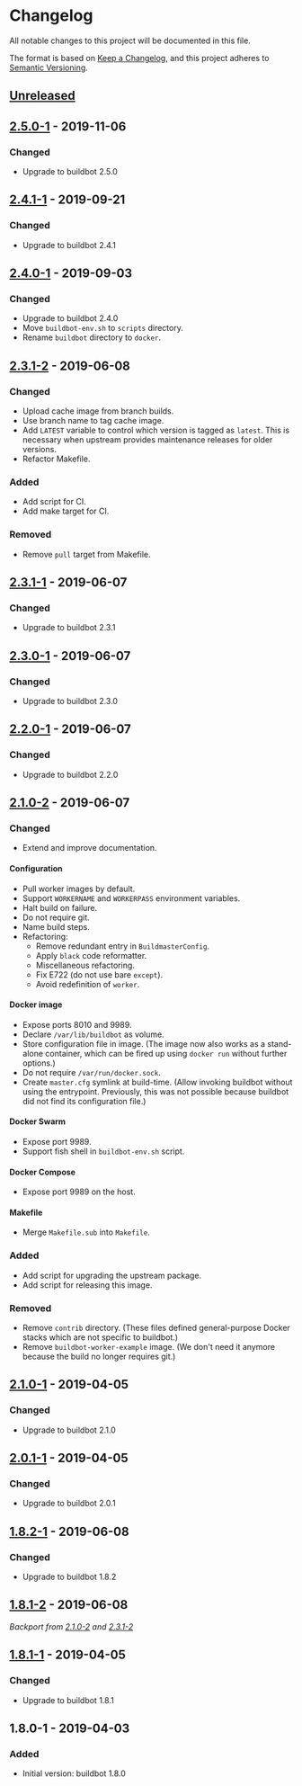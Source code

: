 # Changelog
All notable changes to this project will be documented in this file.

The format is based on [Keep a Changelog](https://keepachangelog.com/en/1.0.0/),
and this project adheres to [Semantic Versioning](https://semver.org/spec/v2.0.0.html).

## [Unreleased]
## [2.5.0-1] - 2019-11-06
### Changed
- Upgrade to buildbot 2.5.0

## [2.4.1-1] - 2019-09-21
### Changed
- Upgrade to buildbot 2.4.1

## [2.4.0-1] - 2019-09-03
### Changed
- Upgrade to buildbot 2.4.0
- Move `buildbot-env.sh` to `scripts` directory.
- Rename `buildbot` directory to `docker`.

## [2.3.1-2] - 2019-06-08
### Changed
- Upload cache image from branch builds.
- Use branch name to tag cache image.
- Add `LATEST` variable to control which version is tagged as `latest`. This is
  necessary when upstream provides maintenance releases for older versions.
- Refactor Makefile.

### Added
- Add script for CI.
- Add make target for CI.

### Removed
- Remove `pull` target from Makefile.

## [2.3.1-1] - 2019-06-07
### Changed
- Upgrade to buildbot 2.3.1

## [2.3.0-1] - 2019-06-07
### Changed
- Upgrade to buildbot 2.3.0

## [2.2.0-1] - 2019-06-07
### Changed
- Upgrade to buildbot 2.2.0

## [2.1.0-2] - 2019-06-07
### Changed
- Extend and improve documentation.

#### Configuration
- Pull worker images by default.
- Support `WORKERNAME` and `WORKERPASS` environment variables.
- Halt build on failure.
- Do not require git.
- Name build steps.
- Refactoring:
  - Remove redundant entry in `BuildmasterConfig`.
  - Apply `black` code reformatter.
  - Miscellaneous refactoring.
  - Fix E722 (do not use bare `except`).
  - Avoid redefinition of `worker`.

#### Docker image
- Expose ports 8010 and 9989.
- Declare `/var/lib/buildbot` as volume.
- Store configuration file in image. (The image now also works as a stand-alone
  container, which can be fired up using `docker run` without further options.)
- Do not require `/var/run/docker.sock`.
- Create `master.cfg` symlink at build-time. (Allow invoking buildbot without
  using the entrypoint. Previously, this was not possible because buildbot did
  not find its configuration file.)

#### Docker Swarm
- Expose port 9989.
- Support fish shell in `buildbot-env.sh` script.

#### Docker Compose
- Expose port 9989 on the host.

#### Makefile
- Merge `Makefile.sub` into `Makefile`.

### Added
- Add script for upgrading the upstream package.
- Add script for releasing this image.

### Removed
- Remove `contrib` directory. (These files defined general-purpose Docker stacks
  which are not specific to buildbot.)
- Remove `buildbot-worker-example` image. (We don't need it anymore because the
  build no longer requires git.)

## [2.1.0-1] - 2019-04-05
### Changed
- Upgrade to buildbot 2.1.0

## [2.0.1-1] - 2019-04-05
### Changed
- Upgrade to buildbot 2.0.1

## [1.8.2-1] - 2019-06-08
### Changed
- Upgrade to buildbot 1.8.2

## [1.8.1-2] - 2019-06-08
_Backport from [2.1.0-2](#210-2---2019-06-07) and [2.3.1-2](#231-2---2019-06-08)_

## [1.8.1-1] - 2019-04-05
### Changed
- Upgrade to buildbot 1.8.1

## 1.8.0-1 - 2019-04-03
### Added
- Initial version: buildbot 1.8.0

[Unreleased]: https://github.com/cjolowicz/docker-buildbot/compare/v2.5.0-1...HEAD
[2.5.0-1]: https://github.com/cjolowicz/docker-buildbot/compare/v2.4.1-1...v2.5.0-1
[2.4.1-1]: https://github.com/cjolowicz/docker-buildbot/compare/v2.4.0-1...v2.4.1-1
[2.4.0-1]: https://github.com/cjolowicz/docker-buildbot/compare/v2.3.1-2...v2.4.0-1
[2.3.1-2]: https://github.com/cjolowicz/docker-buildbot/compare/v2.3.1-1...v2.3.1-2
[2.3.1-1]: https://github.com/cjolowicz/docker-buildbot/compare/v2.3.0-1...v2.3.1-1
[2.3.0-1]: https://github.com/cjolowicz/docker-buildbot/compare/v2.2.0-1...v2.3.0-1
[2.2.0-1]: https://github.com/cjolowicz/docker-buildbot/compare/v2.1.0-2...v2.2.0-1
[2.1.0-2]: https://github.com/cjolowicz/docker-buildbot/compare/v2.1.0-1...v2.1.0-2
[2.1.0-1]: https://github.com/cjolowicz/docker-buildbot/compare/v2.0.1-1...v2.1.0-1
[2.0.1-1]: https://github.com/cjolowicz/docker-buildbot/compare/v1.8.1-1...v2.0.1-1
[1.8.2-1]: https://github.com/cjolowicz/docker-buildbot/compare/v1.8.1-2...v1.8.2-1
[1.8.1-2]: https://github.com/cjolowicz/docker-buildbot/compare/v1.8.1-1...v1.8.1-2
[1.8.1-1]: https://github.com/cjolowicz/docker-buildbot/compare/v1.8.0-1...v1.8.1-1
